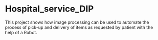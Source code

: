 # Hospital_service_DIP
This project shows how image processing can be used to automate the process of pick-up and delivery of items as requested by patient with the help of a Robot.
